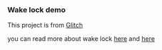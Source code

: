 ### Wake lock demo

This project is from [Glitch](https://glitch.com/edit/#!/wake-lock-demo)

you can read more about wake lock [here](https://developer.chrome.com/articles/wake-lock/) and [here](https://developer.mozilla.org/en-US/docs/Web/API/Screen_Wake_Lock_API)
